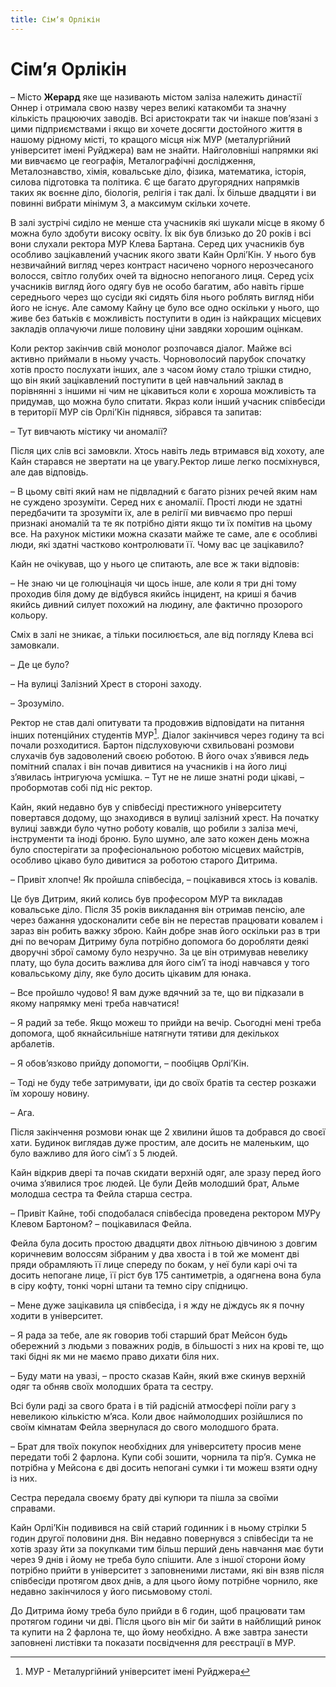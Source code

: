 ```yaml
---
title: Сімʼя Орлікін
---
```


# Сімʼя Орлікін
– Місто **Жерард** яке ще називають містом заліза належить династії Оннер і отримала свою назву через великі катакомби та значну кількість працюючих заводів. Всі аристократи так чи інакше пов’язані з цими підприємствами і якщо ви хочете досягти достойного життя в нашому рідному місті, то кращого місця ніж МУР (металургійний університет імені Руйджера) вам не знайти. Найголовніші напрямки які ми вивчаємо це географія, Металографічні дослідження, Металознавство, хімія, ковальське діло, фізика, математика, історія, силова підготовка та політика. Є ще багато другорядних напрямків таких як воєнне діло, 
біологія, релігія і так далі. Їх більше двадцяти і ви повинні вибрати мінімум 3, а максимум скільки хочете.
  
В залі зустрічі сиділо не менше ста учасників які шукали місце в якому б можна було здобути високу освіту. Їх вік був близько до 20 років і всі вони слухали ректора МУР Клева Бартана. Серед цих учасників був особливо зацікавлений учасник якого звати Кайн Орлі’Кін. У нього був незвичайний вигляд через контраст насичено чорного нерозчесаного волосся, світло голубих очей та відносно непоганого лиця. Серед усіх учасників вигляд його одягу був не особо багатим, або навіть гірше середнього через що сусіди які сидять біля нього роблять вигляд ніби його не існує. Але самому Кайну це було все одно оскільки у нього, що живе без батьків є можливість поступити в один із найкращих місцевих закладів оплачуючи лише половину ціни завдяки хорошим оцінкам.

Коли ректор закінчив свій монолог розпочався діалог. Майже всі активно приймали в ньому участь. Чорноволосий парубок спочатку хотів просто послухати інших, але з часом йому стало трішки стидно, що він який зацікавлений поступити в цей навчальний заклад в порівнянні з іншими ні чим не цікавиться коли є хороша можливість та придумав, що можна було спитати. Якраз коли інший учасник співбесіди в території МУР сів Орлі’Кін піднявся, зібрався та
запитав:

– Тут вивчають містику чи аномалії?

Після цих слів всі замовкли. Хтось навіть ледь втримався від хохоту, але Кайн старався не звертати на це увагу.Ректор лише легко посміхнувся, але дав відповідь.

– В цьому світі який нам не підвладний є багато різних речей яким нам не суждено зрозуміти. Серед них є аномалії. Прості люди не здатні передбачити та зрозуміти їх, але в релігії ми вивчаємо про перші признакі аномалій та те як потрібно діяти якщо ти їх помітив на цьому все. На рахунок містики можна сказати майже те саме, але є особливі люди, які здатні частково контролювати її. Чому вас це зацікавило?

Кайн не очікував, що у нього це спитають, але все ж таки відповів:

– Не знаю чи це голюцінація чи щось інше, але коли я три дні тому проходив біля дому де відбувся якийсь інцидент, на криші я бачив якийсь дивний силует похожий на людину, але фактично прозорого кольору.

Сміх в залі не зникає, а тільки посилюється, але від погляду Клева всі замовкали.

– Де це було?

– На вулиці Залізний Хрест в стороні заходу.

– Зрозуміло.

Ректор не став далі опитувати та продовжив відповідати на питання інших потенційних студентів МУР[^1].
Діалог закінчився через годину та всі почали розходитися. Бартон підслуховуючи схвильовані розмови слухачів був задоволений своєю роботою. В його очах з’явився ледь помітний спалах і він почав дивитися на учасників і на його лиці з’явилась інтригуюча усмішка. – Тут не не лише знатні роди цікаві, – пробормотав собі під ніс ректор.

Кайн, який недавно був у співбесіді престижного університету 
повертався додому, що знаходився в вулиці залізний хрест. На початку вулиці завжди було чутно роботу ковалів, що робили з заліза мечі, інструменти та іноді броню. Було шумно, але зато кожен день можна було спостерігати за професіональною роботою місцевих майстрів, особливо цікаво було дивитися за роботою старого Дитрима.

– Привіт хлопче! Як пройшла співбесіда, – поцікавився хтось із ковалів.

 Це був Дитрим, який колись був професором МУР та викладав ковальське діло. Після 35 років викладання він отримав пенсію, але через бажання удосконалити себе він не перестав працювати ковалем і зараз він робить важку зброю. Кайн добре знав його оскільки раз в три дні по вечорам Дитриму була потрібно допомога бо доробляти деякі дворучні зброї самому було незручно. За це він отримував невелику плату, що була досить важлива для його сім’ї та іноді навчався у того ковальському ділу, яке було досить цікавим для юнака.

– Все пройшло чудово! Я вам дуже вдячний за те, що ви підказали в якому напрямку мені треба навчатися!

– Я радий за тебе. Якщо можеш то прийди на вечір. Сьогодні мені треба допомога, щоб якнайсильніше натягнути тятиви для декількох арбалетів.

– Я обов’язково прийду допомогти, – пообіцяв Орлі’Кін.

– Тоді не буду тебе затримувати, іди до своїх братів та сестер розкажи їм хорошу новину.

– Ага.
   
Після закінчення розмови юнак ще 2 хвилини йшов та добрався до своєї хати. Будинок виглядав дуже простим, але досить не маленьким, що було важливо для його сім’ї з 5 людей.

Кайн відкрив двері та почав скидати верхній одяг, але зразу перед його очима з’явилися троє людей. Це були Дейв молодший брат, Альме молодша сестра та Фейла старша сестра.

– Привіт Кайне, тобі сподобалася співбесіда проведена
ректором МУРу Клевом Бартоном? – поцікавилася Фейла.

Фейла була досить простою двадцяти двох літньою дівчиною з довгим коричневим волоссям зібраним у два хвоста і в той же момент дві пряди обрамляють її лице спереду по бокам, у неї були карі очі та досить непогане лице, її ріст був 175 сантиметрів, а одягнена вона була в сіру кофту, тонкі чорні штани та темно сіру спідницю.
  
– Мене дуже зацікавила ця співбесіда, і я жду не діждусь як я почну ходити в університет.

– Я рада за тебе, але як говорив тобі старший брат Мейсон будь обережний з людьми з поважних родів, в більшості з них на крові те, що такі бідні як ми не маємо право дихати біля них.

– Буду мати на увазі, – просто сказав Кайн, який вже скинув верхній одяг та обняв своїх молодших брата та сестру.

Всі були раді за свого брата і в тій радісній атмосфері поїли рагу з невеликою кількістю м’яса. Коли двоє наймолодших розійшлися по своїм кімнатам Фейла звернулася до свого молодшого брата.

– Брат для твоїх покупок необхідних для університету просив мене передати тобі 2 фарлона. Купи собі зошити, чорнила та пір’я.
Сумка не потрібна у Мейсона є дві досить непогані сумки і ти можеш взяти одну із них.
   
Сестра передала своєму брату дві купюри та пішла за своїми справами.

Кайн Орлі’Кін подивився на свій старий годинник і в ньому стрілки 5 годин другої половини дня. Він недавно повернувся з співбесіди та не хотів зразу йти за покупками тим більш перший день навчання має бути через 9 днів і йому не треба було спішити.
Але з іншої сторони йому потрібно прийти в університет з заповненими листами, які він взяв після співбесіди протягом двох днів, а для цього йому потрібне чорнило, яке недавно закінчилося у його письмовому столі.

До Дитрима йому треба було прийди в 6 годин, щоб працювати там протягом години чи дві. Після цього він міг би зайти в
найблищий ринок та купити на 2 фарлона те, що йому необхідно.
А вже завтра занести заповнені листівки та показати посвідчення для реєстрації в МУР.
     
[^1]: МУР - Металургійний університет імені Руйджера